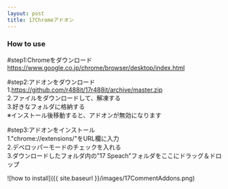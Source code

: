 ```yaml
---
layout: post
title: 17Chromeアドオン
---
```


### How to use

#step1:Chromeをダウンロード   
	https://www.google.co.jp/chrome/browser/desktop/index.html   

#step2:アドオンをダウンロード   
	1.https://github.com/r488it/17r488it/archive/master.zip   
	2.ファイルをダウンロードして、解凍する   
	3.好きなフォルダに格納する   
	※インストール後移動すると、アドオンが無効になります   

#step3:アドオンをインストール   
	1."chrome://extensions/"をURL欄に入力   
	2.デベロッパーモードのチェックを入れる   
	3.ダウンロードしたフォルダ内の”17 Speach”フォルダをここにドラッグ＆ドロップ   

![how to install]({{ site.baseurl }}/images/17CommentAddons.png)
